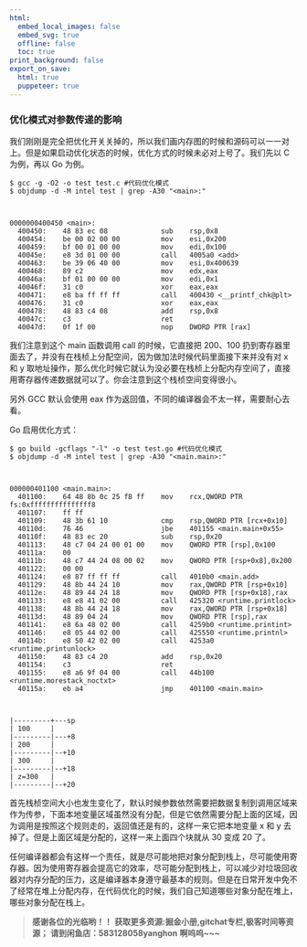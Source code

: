 ```yaml
---
html:
  embed_local_images: false
  embed_svg: true
  offline: false
  toc: true
print_background: false
export_on_save:
  html: true
  puppeteer: true
---
```

### 优化模式对参数传递的影响

我们刚刚是完全把优化开关关掉的，所以我们画内存图的时候和源码可以一一对上。但是如果启动优化状态的时候，优化方式的时候未必对上号了。我们先以 C 为例，再以
Go 为例。

    
    
    $ gcc -g -O2 -o test test.c #代码优化模式
    $ objdump -d -M intel test | grep -A30 "<main>:"
    
    
    
    0000000400450 <main>:
      400450:    48 83 ec 08             sub    rsp,0x8
      400454:    be 00 02 00 00          mov    esi,0x200
      400459:    bf 00 01 00 00          mov    edi,0x100
      40045e:    e8 3d 01 00 00          call   4005a0 <add>
      400463:    be 39 06 40 00          mov    esi,0x400639
      400468:    89 c2                   mov    edx,eax
      40046a:    bf 01 00 00 00          mov    edi,0x1
      40046f:    31 c0                   xor    eax,eax
      400471:    e8 ba ff ff ff          call   400430 <__printf_chk@plt>
      400476:    31 c0                   xor    eax,eax
      400478:    48 83 c4 08             add    rsp,0x8
      40047c:    c3                      ret
      40047d:    0f 1f 00                nop    DWORD PTR [rax]
    

我们注意到这个 main 函数调用 call 的时候，它直接把 200、100
扔到寄存器里面去了，并没有在栈桢上分配空间，因为做加法时候代码里面接下来并没有对 x 和 y
取地址操作，那么优化时候它就认为没必要在栈桢上分配内存空间了，直接用寄存器传递数据就可以了。你会注意到这个栈桢空间变得很小。

另外 GCC 默认会使用 eax 作为返回值，不同的编译器会不太一样，需要耐心去看。

Go 启用优化方式：

    
    
    $ go build -gcflags "-l" -o test test.go #代码优化模式
    $ objdump -d -M intel test | grep -A30 "<main.main>:"
    
    
    
    000000401100 <main.main>:
      401100:    64 48 8b 0c 25 f8 ff    mov    rcx,QWORD PTR fs:0xfffffffffffffff8
      401107:    ff ff
      401109:    48 3b 61 10             cmp    rsp,QWORD PTR [rcx+0x10]
      40110d:    76 46                   jbe    401155 <main.main+0x55>
      40110f:    48 83 ec 20             sub    rsp,0x20
      401113:    48 c7 04 24 00 01 00    mov    QWORD PTR [rsp],0x100
      40111a:    00
      40111b:    48 c7 44 24 08 00 02    mov    QWORD PTR [rsp+0x8],0x200
      401122:    00 00
      401124:    e8 87 ff ff ff          call   4010b0 <main.add>
      401129:    48 8b 44 24 10          mov    rax,QWORD PTR [rsp+0x10]
      40112e:    48 89 44 24 18          mov    QWORD PTR [rsp+0x18],rax
      401133:    e8 e8 41 02 00          call   425320 <runtime.printlock>
      401138:    48 8b 44 24 18          mov    rax,QWORD PTR [rsp+0x18]
      40113d:    48 89 04 24             mov    QWORD PTR [rsp],rax
      401141:    e8 6a 48 02 00          call   4259b0 <runtime.printint>
      401146:    e8 05 44 02 00          call   425550 <runtime.printnl>
      40114b:    e8 50 42 02 00          call   4253a0 <runtime.printunlock>
      401150:    48 83 c4 20             add    rsp,0x20
      401154:    c3                      ret
      401155:    e8 a6 9f 04 00          call   44b100 <runtime.morestack_noctxt>
      40115a:    eb a4                   jmp    401100 <main.main>
    
    
    
    |---------+---sp
    | 100     |
    |---------|---+8
    | 200     |
    |---------|--+10
    | 300     |
    |---------|--+18
    | z=300   |
    |---------|--+20
    

首先栈桢空间大小也发生变化了，默认时候参数依然需要把数据复制到调用区域来作为传参，下面本地变量区域虽然没有分配，但是它依然需要分配上面的区域，因为调用是按照这个规则走的，返回值还是有的，这样一来它把本地变量
x 和 y 去掉了。但是上面区域是分配的，这样一来上面四个块就从 30 变成 20 了。

任何编译器都会有这样一个责任，就是尽可能地把对象分配到栈上，尽可能使用寄存器。因为使用寄存器会提高它的效率，尽可能分配到栈上，可以减少对垃圾回收器对内存分配的压力，这是编译器本身遵守最基本的规则。但是在日常开发中免不了经常在堆上分配内存，在代码优化的时候，我们自己知道哪些对象分配在堆上，哪些对象分配在栈上。

> **感谢各位的光临哟！！**
> **获取更多资源:掘金小册,gitchat专栏,极客时间等资源；**
> **请到闲鱼店：583128058yanghon**
> **啊呜呜~~~**